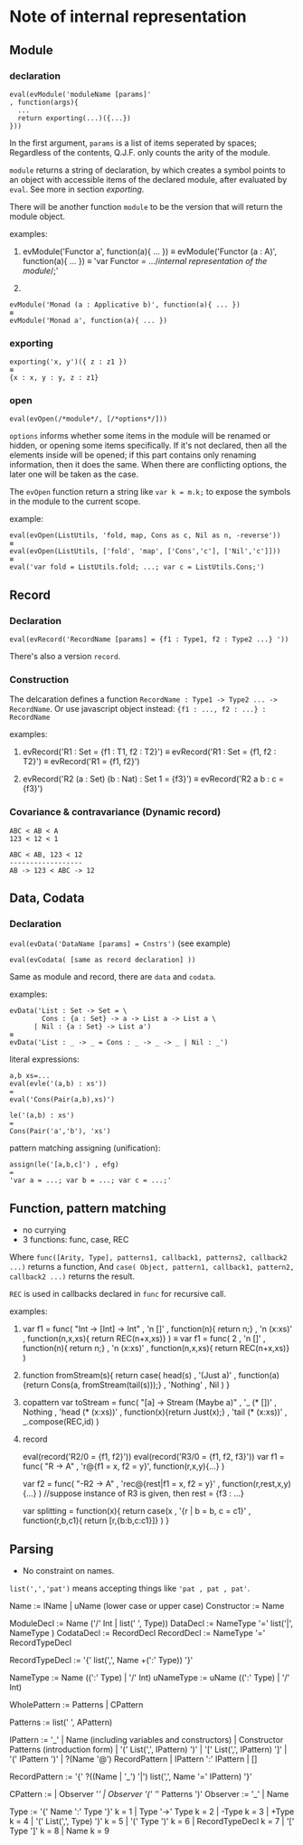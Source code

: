 # Note of internal representation







## Module

### declaration

```
eval(evModule('moduleName [params]'
, function(args){
  ...
  return exporting(...)({...})
}))
```

In the first argument, `params` is a list of items seperated by spaces;
Regardless of the contents, Q.J.F. only counts the arity of the module.

`module` returns a string of declaration, by which creates a symbol points to 
an object with accessible items of the declared module, after evaluated by `eval`.
See more in section *exporting*.

There will be another function `module` to be the version that will return the module object.

examples:

1.
    evModule('Functor a', function(a){ ... })
    ≡
    evModule('Functor (a : A)', function(a){ ... })
    ≡
    'var Functor = .../*internal representation of the module*/;'


2.

    evModule('Monad (a : Applicative b)', function(a){ ... })
    ≡
    evModule('Monad a', function(a){ ... })


### exporting

    exporting('x, y')({ z : z1 })
    ≡
    {x : x, y : y, z : z1}

### open

`eval(evOpen(/*module*/, [/*options*/]))`

`options` informs whether some items in the module will be renamed or hidden, 
or opening some items specifically. If it's not declared, 
then all the elements inside will be opened; if this part contains
only renaming information, then it does the same. 
When there are conflicting options, the later one will be taken as the case.

The `evOpen` function return a string like `var k = m.k;` to expose the symbols 
in the module to the current scope.


example:

    eval(evOpen(ListUtils, 'fold, map, Cons as c, Nil as n, -reverse'))
    ≡
    eval(evOpen(ListUtils, ['fold', 'map', ['Cons','c'], ['Nil','c']]))
    ≡
    eval('var fold = ListUtils.fold; ...; var c = ListUtils.Cons;')


















## Record

### Declaration

`eval(evRecord('RecordName [params] = {f1 : Type1, f2 : Type2 ...} '))`

There's also a version `record`.

### Construction

The delcaration defines a function `RecordName : Type1 -> Type2 ... -> RecordName`.
Or use javascript object instead: `{f1 : ..., f2 : ...} : RecordName`

examples:

1.
    evRecord('R1 : Set = {f1 : T1, f2 : T2}')
    ≡
    evRecord('R1 : Set = {f1, f2 : T2}')
    ≡
    evRecord('R1 = {f1, f2}')

2.
    evRecord('R2 (a : Set) (b : Nat) : Set 1 = {f3}')
    ≡
    evRecord('R2 a b : c = {f3}')


### Covariance & contravariance (Dynamic record)


    ABC < AB < A
    123 < 12 < 1

    ABC < AB, 123 < 12
    ------------------
    AB -> 123 < ABC -> 12












## Data, Codata

### Declaration

`eval(evData('DataName [params] = Cnstrs')` (see example)

`eval(evCodata( [same as record declaration] ))`

Same as module and record, there are `data` and `codata`.


examples:

    evData('List : Set -> Set = \
            Cons : {a : Set} -> a -> List a -> List a \
          | Nil : {a : Set} -> List a')
    ≡
    evData('List : _ -> _ = Cons : _ -> _ -> _ | Nil : _')



literal expressions:

    a,b xs=...
    eval(evle('(a,b) : xs'))
    =
    eval('Cons(Pair(a,b),xs)')

    le('(a,b) : xs')
    =
    Cons(Pair('a','b'), 'xs')


pattern matching assigning (unification):

    assign(le('[a,b,c]') , efg)
    =
    'var a = ...; var b = ...; var c = ...;'









## Function, pattern matching

- no currying
- 3 functions: func, case, REC

Where
`func([Arity, Type], patterns1, callback1, patterns2, callback2 ...)`
returns a function,
And
`case( Object, pattern1, callback1, pattern2, callback2 ...)`
returns the result.

`REC` is used in callbacks declared in `func` for recursive call.

examples:

1.
    var f1 = 
      func( "Int -> [Int] -> Int"
      , 'n []'     , function(n){
                      return n;}
      , 'n (x:xs)' , function(n,x,xs){
                      return REC(n+x,xs)}
      )
    ≡
    var f1 = 
      func( 2
      , 'n []'     , function(n){
                      return n;}
      , 'n (x:xs)' , function(n,x,xs){
                      return REC(n+x,xs)}
      )

2.
    function fromStream(s){
      return case( head(s)
      , '(Just a)' , function(a){return Cons(a, fromStream(tail(s)));}
      , 'Nothing'  , Nil
      )
    }

3. copattern
    var toStream = 
      func( "[a] -> Stream (Maybe a)"
      , '_ (* [])'        , Nothing
      , 'head (* (x:xs))' , function(x){return Just(x);}
      , 'tail (* (x:xs))' , _.compose(REC,id)
      )

4. record

    eval(record('R2/0 = {f1, f2}'))
    eval(record('R3/0 = {f1, f2, f3}'))
    var f1 = 
      func( "R -> A"
      , 'r@{f1 = x, f2 = y}', function(r,x,y){...}
      )

    var f2 =
      func( "-R2 -> A"
      , 'rec@{rest|f1 = x, f2 = y}' , function(r,rest,x,y){...}
      )
    //suppose instance of R3 is given, then rest = {f3 : ...}

    var splitting = function(x){
      return case(x
             , '{r | b = b, c = c1}' , function(r,b,c1){ return [r,{b:b,c:c1}]}
             )
      }














## Parsing

* No constraint on names.

`list(',','pat')` means accepting things like `'pat , pat , pat'`.

Name := lName | uName (lower case or upper case)
Constructor := Name

ModuleDecl := Name ('/' Int | list(' ', Type))
DataDecl   := NameType '=' list('|', NameType )
CodataDecl := RecordDecl
RecordDecl := NameType '=' RecordTypeDecl

RecordTypeDecl := '{' list(',', Name +(':' Type)) '}'


NameType  :=  Name ((':' Type) | '/' Int)
uNameType := uName ((':' Type) | '/' Int)


WholePattern := Patterns | CPattern

Patterns := list(' ', APattern)

IPattern := '_'
         | Name                           (including variables and constructors)
         | Constructor Patterns           (introduction form)
         | '(' List(',', IPattern) ')'
         | '[' List(',', IPattern) ']'
         | '(' IPattern ')'
         | ?(Name '@') RecordPattern
         | IPattern ':' IPattern
         | []

RecordPattern := '{' ?((Name | '_') '|') list(',', Name '=' IPattern) '}'


CPattern :=
          | Observer '*'
          | Observer '(' '*' Patterns ')'
Observer := '_'
          | Name


Type := '{' Name ':' Type '}'    k = 1
      | Type '->' Type           k = 2
      | -Type                    k = 3
      | +Type                    k = 4
      | '(' List(',', Type) ')'  k = 5
      | '(' Type ')'             k = 6
      | RecordTypeDecl           k = 7
      | '[' Type ']'             k = 8
      | Name                     k = 9








